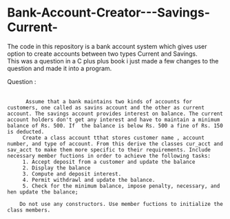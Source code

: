 # Bank-Account-Creator---Savings-Current-

The code in this repository is a bank account system which gives user option to create accounts between two types Current and Savings. <br>
This was a question in a C plus plus book i just made a few changes to the question and made it into a program.<br>

Question : <br> <br>
          
          Assume that a bank maintains two kinds of accounts for customers, one called as savins account and the other as current account. The savings account provides interest on balance. The current account holders don't get any interest and have to maintain a minimum balance of Rs. 500. If  the balance is below Rs. 500 a fine of Rs. 150 is deducted.
         Create a class account tthat stores customer name , account number, and type of account. From this derive the classes cur_acct and sav_acct to make them more specific to their requirements. Include necessary member fuctions in order to achieve the following tasks:
         1. Accept deposit from a customer and update the balance
         2. Display the balance
         3. Compute and deposit interest.
         4. Permit withdrawl and update the balance.
         5. Check for the minimum balance, impose penalty, necessary, and hen update the balance;
         
        Do not use any constructors. Use member fuctions to initialize the class members. 
         
          
